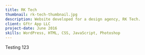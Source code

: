 ```yaml
---
title: RK Tech
thumbnail: rk-tech-thumbnail.jpg
description: Website developed for a design agency, RK Tech.
client: Gftr App LLC
project-date: June 2016
skills: WordPress, HTML, CSS, JavaScript, Photoshop
---
```


Testing 123
